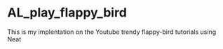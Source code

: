# AL_play_flappy_bird

This is my implentation on the Youtube trendy flappy-bird tutorials using Neat
